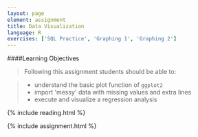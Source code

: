 ```yaml
---
layout: page
element: assignment
title: Data Visualization
language: R
exercises: ['SQL Practice', 'Graphing 1', 'Graphing 2']
---
```


####Learning Objectives

> Following this assignment students should be able to:

> - understand the basic plot function of `ggplot2`
> - import 'messy' data with missing values and extra lines
> - execute and visualize a regression analysis

{% include reading.html %}

{% include assignment.html %}
